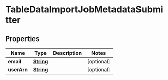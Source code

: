 

# TableDataImportJobMetadataSubmitter


## Properties

| Name | Type | Description | Notes |
|------------ | ------------- | ------------- | -------------|
|**email** | [**String**](String.md) |  |  [optional] |
|**userArn** | [**String**](String.md) |  |  [optional] |



